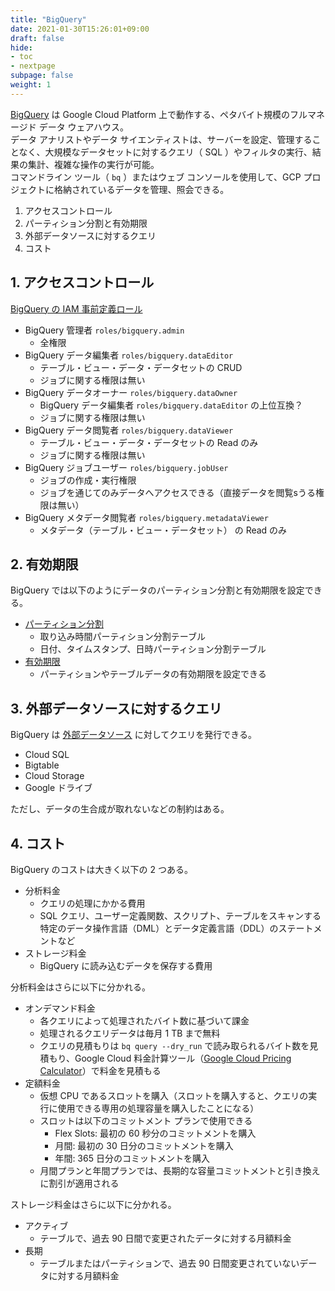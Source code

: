 ```yaml
---
title: "BigQuery"
date: 2021-01-30T15:26:01+09:00
draft: false
hide:
- toc
- nextpage
subpage: false
weight: 1
---
```


<!--more-->

[BigQuery](https://cloud.google.com/bigquery/docs) は Google Cloud Platform 上で動作する、ペタバイト規模のフルマネージド データ ウェアハウス。  
データ アナリストやデータ サイエンティストは、サーバーを設定、管理することなく、大規模なデータセットに対するクエリ（ SQL ）やフィルタの実行、結果の集計、複雑な操作の実行が可能。  
コマンドライン ツール（ `bq` ）またはウェブ コンソールを使用して、GCP プロジェクトに格納されているデータを管理、照会できる。

1. アクセスコントロール
1. パーティション分割と有効期限
2. 外部データソースに対するクエリ
3. コスト

## 1. アクセスコントロール

[BigQuery の IAM 事前定義ロール](https://cloud.google.com/bigquery/docs/access-control#bigquery)

- BigQuery 管理者 `roles/bigquery.admin`
    - 全権限
- BigQuery データ編集者 `roles/bigquery.dataEditor`
    - テーブル・ビュー・データ・データセットの CRUD
    - ジョブに関する権限は無い
- BigQuery データオーナー `roles/bigquery.dataOwner`
    - BigQuery データ編集者 `roles/bigquery.dataEditor` の上位互換？
    - ジョブに関する権限は無い
- BigQuery データ閲覧者 `roles/bigquery.dataViewer`
    - テーブル・ビュー・データ・データセットの Read のみ
    - ジョブに関する権限は無い
- BigQuery ジョブユーザー `roles/bigquery.jobUser`
    - ジョブの作成・実行権限
    - ジョブを通じてのみデータへアクセスできる（直接データを閲覧sうる権限は無い）
- BigQuery メタデータ閲覧者 `roles/bigquery.metadataViewer`
    - メタデータ（テーブル・ビュー・データセット） の Read のみ

## 2. 有効期限

BigQuery では以下のようにデータのパーティション分割と有効期限を設定できる。

- [パーティション分割](https://cloud.google.com/bigquery/docs/partitioned-tables#ingestion_time)
    - 取り込み時間パーティション分割テーブル
    - 日付、タイムスタンプ、日時パーティション分割テーブル
- [有効期限](http://cloud.google.com/bigquery/docs/best-practices-storage#use_the_expiration_settings_to_remove_unneeded_tables_and_partitions)
    - パーティションやテーブルデータの有効期限を設定できる

## 3. 外部データソースに対するクエリ

BigQuery は [外部データソース](https://cloud.google.com/bigquery/external-data-sources) に対してクエリを発行できる。

- Cloud SQL
- Bigtable
- Cloud Storage
- Google ドライブ

ただし、データの生合成が取れないなどの制約はある。

## 4. コスト

BigQuery のコストは大きく以下の 2 つある。

- 分析料金
    - クエリの処理にかかる費用
    - SQL クエリ、ユーザー定義関数、スクリプト、テーブルをスキャンする特定のデータ操作言語（DML）とデータ定義言語（DDL）のステートメントなど
- ストレージ料金
    - BigQuery に読み込むデータを保存する費用

分析料金はさらに以下に分かれる。

- オンデマンド料金
    - 各クエリによって処理されたバイト数に基づいて課金
    - 処理されるクエリデータは毎月 1 TB まで無料
    - クエリの見積もりは `bq query --dry_run` で読み取られるバイト数を見積もり、Google Cloud 料金計算ツール（[Google Cloud Pricing Calculator](https://cloud.google.com/products/calculator/)）で料金を見積もる
- 定額料金
    - 仮想 CPU であるスロットを購入（スロットを購入すると、クエリの実行に使用できる専用の処理容量を購入したことになる）
    - スロットは以下のコミットメント プランで使用できる
        - Flex Slots: 最初の 60 秒分のコミットメントを購入
        - 月間: 最初の 30 日分のコミットメントを購入
        - 年間: 365 日分のコミットメントを購入
    - 月間プランと年間プランでは、長期的な容量コミットメントと引き換えに割引が適用される

ストレージ料金はさらに以下に分かれる。

- アクティブ
    - テーブルで、過去 90 日間で変更されたデータに対する月額料金
- 長期
    - テーブルまたはパーティションで、過去 90 日間変更されていないデータに対する月額料金